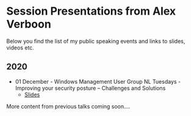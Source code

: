 # Session Presentations from Alex Verboon

Below you find the list of my public speaking events and links to slides, videos etc. 

## 2020

* 01 December - Windows Management User Group NL Tuesdays - Improving your security posture – Challenges and Solutions
  * [Slides](\\WMUG%20NL%20Tuesdays%20Webinar%20featuring%20Alex%20Verboon%20-%2001122020/WMUG-NL%20-%20Alex%20Verboon%20-%20Improving%20your%20security%20posture%20–%20Challenges%20and%20Solutions.pdf)


More content from previous talks coming soon....